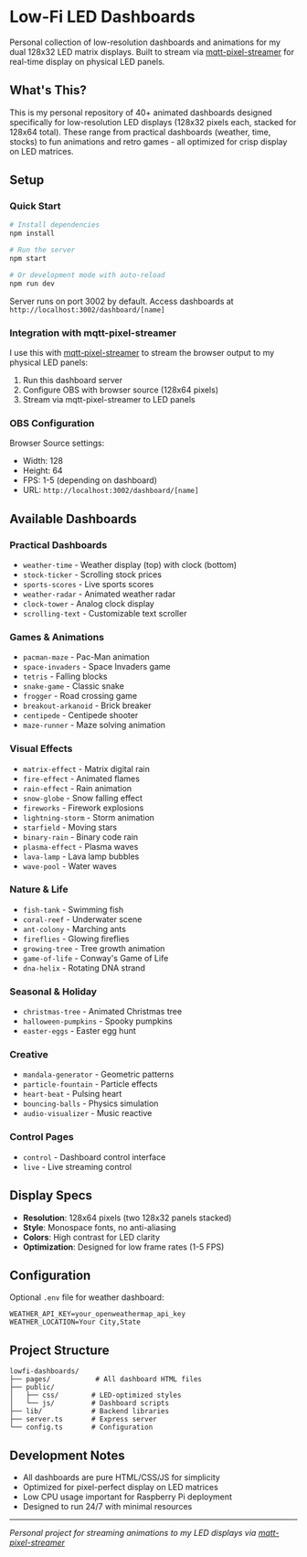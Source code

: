 # Low-Fi LED Dashboards

Personal collection of low-resolution dashboards and animations for my dual 128x32 LED matrix displays. Built to stream via [mqtt-pixel-streamer](https://github.com/charlesabarnes/mqtt-pixel-streamer) for real-time display on physical LED panels.

## What's This?

This is my personal repository of 40+ animated dashboards designed specifically for low-resolution LED displays (128x32 pixels each, stacked for 128x64 total). These range from practical dashboards (weather, time, stocks) to fun animations and retro games - all optimized for crisp display on LED matrices.

## Setup

### Quick Start
```bash
# Install dependencies
npm install

# Run the server
npm start

# Or development mode with auto-reload
npm run dev
```

Server runs on port 3002 by default. Access dashboards at `http://localhost:3002/dashboard/[name]`

### Integration with mqtt-pixel-streamer

I use this with [mqtt-pixel-streamer](https://github.com/charlesabarnes/mqtt-pixel-streamer) to stream the browser output to my physical LED panels:

1. Run this dashboard server
2. Configure OBS with browser source (128x64 pixels)
3. Stream via mqtt-pixel-streamer to LED panels

### OBS Configuration

Browser Source settings:
- Width: 128
- Height: 64
- FPS: 1-5 (depending on dashboard)
- URL: `http://localhost:3002/dashboard/[name]`

## Available Dashboards

### Practical Dashboards
- `weather-time` - Weather display (top) with clock (bottom)
- `stock-ticker` - Scrolling stock prices
- `sports-scores` - Live sports scores
- `weather-radar` - Animated weather radar
- `clock-tower` - Analog clock display
- `scrolling-text` - Customizable text scroller

### Games & Animations
- `pacman-maze` - Pac-Man animation
- `space-invaders` - Space Invaders game
- `tetris` - Falling blocks
- `snake-game` - Classic snake
- `frogger` - Road crossing game
- `breakout-arkanoid` - Brick breaker
- `centipede` - Centipede shooter
- `maze-runner` - Maze solving animation

### Visual Effects
- `matrix-effect` - Matrix digital rain
- `fire-effect` - Animated flames
- `rain-effect` - Rain animation
- `snow-globe` - Snow falling effect
- `fireworks` - Firework explosions
- `lightning-storm` - Storm animation
- `starfield` - Moving stars
- `binary-rain` - Binary code rain
- `plasma-effect` - Plasma waves
- `lava-lamp` - Lava lamp bubbles
- `wave-pool` - Water waves

### Nature & Life
- `fish-tank` - Swimming fish
- `coral-reef` - Underwater scene
- `ant-colony` - Marching ants
- `fireflies` - Glowing fireflies
- `growing-tree` - Tree growth animation
- `game-of-life` - Conway's Game of Life
- `dna-helix` - Rotating DNA strand

### Seasonal & Holiday
- `christmas-tree` - Animated Christmas tree
- `halloween-pumpkins` - Spooky pumpkins
- `easter-eggs` - Easter egg hunt

### Creative
- `mandala-generator` - Geometric patterns
- `particle-fountain` - Particle effects
- `heart-beat` - Pulsing heart
- `bouncing-balls` - Physics simulation
- `audio-visualizer` - Music reactive

### Control Pages
- `control` - Dashboard control interface
- `live` - Live streaming control

## Display Specs

- **Resolution**: 128x64 pixels (two 128x32 panels stacked)
- **Style**: Monospace fonts, no anti-aliasing
- **Colors**: High contrast for LED clarity
- **Optimization**: Designed for low frame rates (1-5 FPS)

## Configuration

Optional `.env` file for weather dashboard:
```
WEATHER_API_KEY=your_openweathermap_api_key
WEATHER_LOCATION=Your City,State
```

## Project Structure

```
lowfi-dashboards/
├── pages/           # All dashboard HTML files
├── public/
│   ├── css/        # LED-optimized styles
│   └── js/         # Dashboard scripts
├── lib/            # Backend libraries
├── server.ts       # Express server
└── config.ts       # Configuration
```

## Development Notes

- All dashboards are pure HTML/CSS/JS for simplicity
- Optimized for pixel-perfect display on LED matrices
- Low CPU usage important for Raspberry Pi deployment
- Designed to run 24/7 with minimal resources

---

*Personal project for streaming animations to my LED displays via [mqtt-pixel-streamer](https://github.com/charlesabarnes/mqtt-pixel-streamer)*